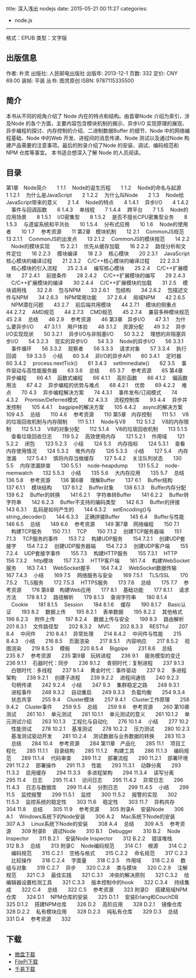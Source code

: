 title: 深入浅出 nodejs
date: 2015-05-21 00:11:27
categories:
  - node.js
---

格式：EPUB
类型：文字版

<!--more-->

## 出版信息 ##

作者: 朴灵 
出版社: 人民邮电出版社
出版年: 2013-12-1
页数: 332
定价: CNY 69.00
装帧: 平装
丛书: 图灵原创
ISBN: 9787115335500

## 简介 ##

本书从不同的视角介绍了 Node 内在的特点和结构。由首章Node 介绍为索引，涉及Node 的各个方面，主要内容包含模块机制的揭示、异步I/O 实现原理的展现、异步编程的探讨、内存控制的介绍、二进制数据Buffer 的细节、Node 中的网络编程基础、Node 中的Web 开发、进程间的消息传递、Node 测试以及通过Node 构建产品需要的注意事项。最后的附录介绍了Node 的安装、调试、编码规范和NPM 仓库等事宜。
本书适合想深入了解 Node 的人员阅读。

## 目录 ##

第1章　Node简介　　1
1.1 　Node的诞生历程　　1
1.2 　Node的命名与起源　　1
1.2.1 　为什么是JavaScript　　2
1.2.2 　为什么叫Node　　2
1.3 　Node给JavaScript带来的意义　　2
1.4 　Node的特点　　4
1.4.1 　异步I/O　　4
1.4.2 　事件与回调函数　　6
1.4.3 　单线程　　7
1.4.4 　跨平台　　7
1.5 　Node的应用场景　　8
1.5.1 　I/O密集型　　8
1.5.2 　是否不擅长CPU密集型业务　　8
1.5.3 　与遗留系统和平共处　　10
1.5.4 　分布式应用　　10
1.6 　Node的使用者　　10
1.7 　参考资源　　11
第2章　模块机制　　12
2.1 　CommonJS规范　　13
2.1.1 　CommonJS的出发点　　13
2.1.2 　CommonJS的模块规范　　14
2.2 　Node的模块实现　　15
2.2.1 　优先从缓存加载　　16
2.2.2 　路径分析和文件定位　　16
2.2.3 　模块编译　　18
2.3 　核心模块　　20
2.3.1 　JavaScript核心模块的编译过程　　21
2.3.2 　C/C++核心模块的编译过程　　22
2.3.3 　核心模块的引入流程　　25
2.3.4 　编写核心模块　　25
2.4 　C/C++扩展模块　　27
2.4.1 　前提条件　　28
2.4.2 　C/C++扩展模块的编写　　29
2.4.3 　C/C++扩展模块的编译　　30
2.4.4 　C/C++扩展模块的加载　　31
2.5 　模块调用栈　　32
2.6 　包与NPM　　33
2.6.1 　包结构　　34
2.6.2 　包描述文件与NPM　　34
2.6.3 　NPM常用功能　　37
2.6.4 　局域NPM　　42
2.6.5 　NPM潜在问题　　43
2.7 　前后端共用模块　　44
2.7.1 　模块的侧重点　　44
2.7.2 　AMD规范　　44
2.7.3 　CMD规范　　45
2.7.4 　兼容多种模块规范　　45
2.8 　总结　　46
2.9 　参考资源　　46
第3章　异步I/O　　47
3.1 　为什么要异步I/O　　47
3.1.1 　用户体验　　48
3.1.2 　资源分配　　49
3.2 　异步I/O实现现状　　50
3.2.1 　异步I/O与非阻塞I/O　　50
3.2.2 　理想的非阻塞异步I/O　　54
3.2.3 　现实的异步I/O　　54
3.3 　Node的异步I/O　　56
3.3.1 　事件循环　　56
3.3.2 　观察者　　56
3.3.3 　请求对象　　57
3.3.4 　执行回调　　59
3.3.5 　小结　　60
3.4 　非I/O的异步API　　60
3.4.1 　定时器　　60
3.4.2 　process.nextTick()　　61
3.4.3 　setImmediate()　　62
3.5 　事件驱动与高性能服务器　　63
3.6 　总结　　65
3.7 　参考资源　　65
第4章　异步编程　　66
4.1 　函数式编程　　66
4.1.1 　高阶函数　　66
4.1.2 　偏函数用法　　67
4.2 　异步编程的优势与难点　　68
4.2.1 　优势　　69
4.2.2 　难点　　70
4.3 　异步编程解决方案　　74
4.3.1 　事件发布/订阅模式　　74
4.3.2 　Promise/Deferred模式　　82
4.3.3 　流程控制库　　93
4.4 　异步并发控制　　105
4.4.1 　bagpipe的解决方案　　105
4.4.2 　async的解决方案　　109
4.5 　总结　　110
4.6 　参考资源　　110
第5章　内存控制　　111
5.1 　V8的垃圾回收机制与内存限制　　111
5.1.1 　Node与V8　　112
5.1.2 　V8的内存限制　　112
5.1.3 　V8的对象分配　　112
5.1.4 　V8的垃圾回收机制　　113
5.1.5 　查看垃圾回收日志　　119
5.2 　高效使用内存　　121
5.2.1 　作用域　　121
5.2.2 　闭包　　123
5.2.3 　小结　　124
5.3 　内存指标　　124
5.3.1 　查看内存使用情况　　124
5.3.2 　堆外内存　　126
5.3.3 　小结　　127
5.4 　内存泄漏　　127
5.4.1 　慎将内存当做缓存　　127
5.4.2 　关注队列状态　　130
5.5 　内存泄漏排查　　130
5.5.1 　node-heapdump　　131
5.5.2 　node-memwatch　　132
5.5.3 　小结　　135
5.6 　大内存应用　　135
5.7 　总结　　136
5.8 　参考资源　　136
第6章 　理解Buffer　　137
6.1 　Buffer结构　　137
6.1.1 　模块结构　　137
6.1.2 　Buffer对象　　138
6.1.3 　Buffer内存分配　　139
6.2 　Buffer的转换　　141
6.2.1 　字符串转Buffer　　141
6.2.2 　Buffer转字符串　　142
6.2.3 　Buffer不支持的编码类型　　142
6.3 　Buffer的拼接　　143
6.3.1 　乱码是如何产生的　　144
6.3.2 　setEncoding()与string_decoder()　　144
6.3.3 　正确拼接Buffer　　145
6.4 　Buffer与性能　　146
6.5 　总结　　149
6.6 　参考资源　　149
第7章　网络编程　　150
7.1 　构建TCP服务　　150
7.1.1 　TCP　　150
7.1.2 　创建TCP服务器端　　151
7.1.3 　TCP服务的事件　　153
7.2 　构建UDP服务　　154
7.2.1 　创建UDP套接字　　154
7.2.2 　创建UDP服务器端　　154
7.2.3 　创建UDP客户端　　155
7.2.4 　UDP套接字事件　　155
7.3 　构建HTTP服务　　155
7.3.1 　HTTP　　156
7.3.2 　http模块　　157
7.3.3 　HTTP客户端　　161
7.4 　构建WebSocket服务　　163
7.4.1 　WebSocket握手　　164
7.4.2 　WebSocket数据传输　　167
7.4.3 　小结　　169
7.5 　网络服务与安全　　169
7.5.1 　TLS/SSL　　170
7.5.2 　TLS服务　　172
7.5.3 　HTTPS服务　　173
7.6 　总结　　175
7.7 　参考资源　　176
第8章　构建Web应用　　177
8.1 　基础功能　　177
8.1.1 　请求方法　　178
8.1.2 　路径解析　　179
8.1.3 　查询字符串　　180
8.1.4 　Cookie　　181
8.1.5 　Session　　184
8.1.6 　缓存　　190
8.1.7 　Basic认证　　193
8.2 　数据上传　　195
8.2.1 　表单数据　　195
8.2.2 　其他格式　　196
8.2.3 　附件上传　　197
8.2.4 　数据上传与安全　　199
8.3 　路由解析　　201
8.3.1 　文件路径型　　202
8.3.2 　MVC　　202
8.3.3 　RESTful　　207
8.4 　中间件　　210
8.4.1 　异常处理　　214
8.4.2 　中间件与性能　　215
8.4.3 　小结　　216
8.5 　页面渲染　　217
8.5.1 　内容响应　　217
8.5.2 　视图渲染　　219
8.5.3 　模板　　220
8.5.4 　Bigpipe　　231
8.6 　总结　　235
8.7 　参考资源　　235
第9章　玩转进程　　236
9.1 　服务模型的变迁　　236
9.1.1 　石器时代：同步　　236
9.1.2 　青铜时代：复制进程　　237
9.1.3 　白银时代：多线程　　237
9.1.4 　黄金时代：事件驱动　　237
9.2 　多进程架构　　238
9.2.1 　创建子进程　　239
9.2.2 　进程间通信　　240
9.2.3 　句柄传递　　242
9.2.4 　小结　　247
9.3 　集群稳定之路　　248
9.3.1 　进程事件　　248
9.3.2 　自动重启　　249
9.3.3 　负载均衡　　254
9.3.4 　状态共享　　255
9.4 　Cluster模块　　257
9.4.1 　Cluster工作原理　　258
9.4.2 　Cluster事件　　259
9.5 　总结　　259
9.6 　参考资源　　260
第10章　测试　　261
10.1 　单元测试　　261
10.1.1 　单元测试的意义　　261
10.1.2 　单元测试介绍　　263
10.1.3 　工程化与自动化　　276
10.1.4 　小结　　277
10.2 　性能测试　　278
10.2.1 　基准测试　　278
10.2.2 　压力测试　　280
10.2.3 　基准测试驱动开发　　281
10.2.4 　测试数据与业务数据的转换　　283
10.3 　总结　　284
10.4 　参考资源　　284
第11章　产品化　　285
11.1 　项目工程化　　285
11.1.1 　目录结构　　285
11.1.2 　构建工具　　286
11.1.3 　编码规范　　289
11.1.4 　代码审查　　289
11.2 　部署流程　　290
11.2.1 　部署环境　　291
11.2.2 　部署操作　　291
11.3 　性能　　293
11.3.1 　动静分离　　293
11.3.2 　启用缓存　　294
11.3.3 　多进程架构　　294
11.3.4 　读写分离　　295
11.4 　日志　　295
11.4.1 　访问日志　　295
11.4.2 　异常日志　　296
11.4.3 　日志与数据库　　299
11.4.4 　分割日志　　299
11.4.5 　小结　　299
11.5 　监控报警　　299
11.5.1 　监控　　300
11.5.2 　报警的实现　　302
11.5.3 　监控系统的稳定性　　303
11.6 　稳定性　　303
11.7 　异构共存　　304
11.8 　总结　　305
11.9 　参考资源　　305
附录A 　安装Node　　306
A.1 　Windows系统下的Node安装　　306
A.2 　Mac系统下Node的安装　　307
A.3 　Linux系统下Node的安装　　308
A.4 　总结　　309
A.5 　参考资源　　309
附录B 　调试Node　　310
B.1 　Debugger　　310
B.2 　Node Inspector　　311
B.2.1 　安装Node Inspector　　312
B.2.2 　错误堆栈　　312
B.3 　总结　　313
附录C 　Node编码规范　　314
C.1 　根源　　314
C.2 　编码规范　　315
C.2.1 　空格与格式　　315
C.2.2 　命名规范　　317
C.2.3 　比较操作　　318
C.2.4 　字面量　　318
C.2.5 　作用域　　318
C.2.6 　数组与对象　　319
C.2.7 　异步　　320
C.2.8 　类与模块　　320
C.2.9 　注解规范　　321
C.3 　最佳实践　　321
C.3.1 　冲突的解决原则　　321
C.3.2 　给编辑器设置检测工具　　321
C.3.3 　版本控制中的hook　　322
C.3.4 　持续集成　　322
C.4 　总结　　322
C.5 　参考资源　　323
附录D 　搭建局域NPM仓库　　324
D.1 　NPM仓库的安装　　325
D.1.1 　安装Erlang和CouchDB　　325
D.1.2 　搭建NPM仓库　　326
D.2 　高阶应用　　328
D.2.1 　镜像仓库　　328
D.2.2 　私有模块应用　　328
D.2.3 　纯私有仓库　　329
D.3 　总结　　331
D.4 　参考资源　　332

## 下载 ##

+ [微盘下载](http://vdisk.weibo.com/s/aADaW4YRFcd7M)
+ [FilePi下载](http://filepi.com/i/MIf7kqA)
+ [千易下载](http://1000eb.com/1i3iw)
